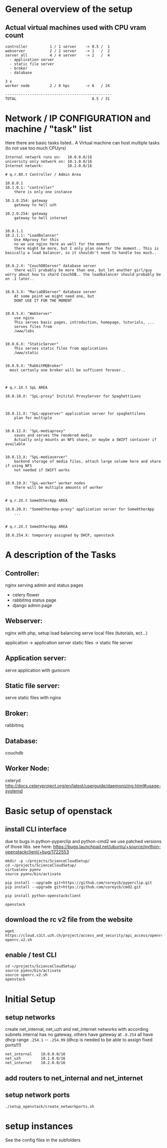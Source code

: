 
# General overview of the setup

## Actual virtual machines used with CPU vram count

```
controller          1 / 1 server    -> 0.5 /  1
webserver           2 / 2 server    -> 1   /  2
server_all          4 / 4 server    -> 2   /  4
  - application server
  - static file server
  - broker
  - database

3 x
worker node         2 / 8 hpc       -> 6   / 24

------------------------------------------------
TOTAL                                  8.5 / 31

```


# Network / IP CONFIGURATION and machine / "task" list

Here there are basic tasks listed.. A Virtual machine can host multiple tasks (to not use too much CPUyrs)

```
Internal network runs on:   10.0.0.0/16
university only network on: 10.1.0.0/16
Internet network:           10.2.0.0/16
```

```
# q.r.0X.t Controller / Admin Area

10.0.0.1
10.1.0.1: "controller"
    there is only one instance

10.1.0.254: gateway
    gateway to hell uzh

10.2.0.254: gateway
    gateway to hell internet


10.0.1.1
10.2.1.1: "LoadBalancer"
    Use HAproxy for this
    no we use nginx here as well for the moment
    there might be more, but I only plan one for the moment.. This is basically a load balancer, so it shouldn't need to handle too much..


10.0.2.X: "CouchDBServer" database server
    there will probably be more than one, but let another girl/guy worry about how to shard CouchDB.. the loadbalancer should probably be on .1 later..
 

10.0.3.X: "MariaDBServer" database server
    At some point we might need one, but
    DONT USE IT FOR THE MOMENT


10.0.5.X: "WebServer"
    use nginx
    This serves basic pages, introduction, homepage, tutorials, ...
    serves files from
    /www/labs


10.0.6.X: "StaticServer"
    This serves static files from applications
    /www/static


10.0.9.X: "RabbitMQBroker"
  most certanly one broker will be sufficent forever.. 



# q.r.1X.t SpL AREA

10.0.10.X: "SpL-proxy" Initital ProxyServer for SpaghettiLens
    


10.0.11.X: "SpL-appserver" application server for spaghettilens
    plan for multiple


10.0.12.X: "SpL-mediaproxy"
    saves and serves the rendered media
    Actually only mounts an NFS share, or maybe a SWIFT container if available
    
    
10.0.13.X: "SpL-mediaserver"
    backend storage of media files, attach large volume here and share if using NFS
    not needed if SWIFT works
    

10.0.19.X: "SpL-worker" worker nodes
    there will be multiple amounts of worker


# q.r.2X.t SomeOtherApp AREA

10.0.20.X: "SomeOtherApp-proxy" application server for SomeOtherApp
    ...


# q.r.2X.t SomeOtherApp AREA

10.0.254.X: temporary assigned by DHCP, openstack
```



# A description of the Tasks

## Controller:
nginx serving admin and status pages

- celery flower
- rabbitmq status page
- django admin page



## Webserver:

nginx with php, setup load balancing
serve local files (tutorials, ect...)

application -> application server
static files -> static file server



## Application server:

serve application with gunicorn




## Static file server:

serve static files with nginx


## Broker:
rabbitmq


## Database:
couchdb


## Worker Node:
celeryd
http://docs.celeryproject.org/en/latest/userguide/daemonizing.html#usage-systemd







# Basic setup of openstack

## install CLI interface
due to bugs in python-pyperclip and python-cmd2 we use patched versions of those libs.
see here:
https://bugs.launchpad.net/ubuntu/+source/python-openstackclient/+bug/1722553

```
mkdir -p ~/projects/ScienceCloudSetup/
cd ~/projects/ScienceCloudSetup/
virtualenv pyenv
source pyenv/bin/activate

pip install --upgrade git+https://github.com/coreycb/pyperclip.git
pip install --upgrade git+https://github.com/coreycb/cmd2.git

pip install python-openstackclient

openstack
```


## download the rc v2 file from the website
```
wget https://cloud.s3it.uzh.ch/project/access_and_security/api_access/openrcv2/ openrc.v2.sh
```

## enable / test CLI
```
cd ~/projects/ScienceCloudSetup/
source pyenv/bin/activate
source openrc.v2.sh
openstack
```


# Initial Setup

## setup networks
create net_internal, net_uzh and net_internet networks with according subnets
internal has no gateway, others have gateway at `.0.254`
all have dhcp range `.254.1` -- `.254.99` (dhcp is needed to be able to assign fixed ports!!!)

```
net_internal    10.0.0.0/16
net_uzh         10.1.0.0/16
net_internet    10.2.0.0/16
```

## add routers to net_internal and net_internet


## setup network ports
`./setup_openstack/create_networkports.sh`


# setup instances

See the config files in the subfolders






